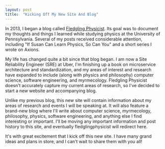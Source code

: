 ```yaml
---
layout: post
title:  "Kicking Off My New Site And Blog"
---
```


In 2013, I began a blog called [Fledgling Physicist]. Its goal was to document my thoughts and things I learned while studying physics at the University of Pennsylvania. Several of my posts received considerable attention, including "If Susan Can Learn Physics, So Can You" and a short series I wrote on Axions.

My life has changed quite a bit since that blog began. I am now a Site Reliability Engineer (SRE) at Uber, I'm finishing up a book on microservice architecture and standardization, and my areas of interest and research have expanded to include (along with physics and philosophy) computer science, software engineering, and myrmecology. Fledgling Physicist doesn't accurately capture my current areas of research, so I've decided to start a new website and accompanying blog.

Unlike my previous blog, this new site will contain information about my areas of research and events I will be speaking at. It will also feature a brand-new blog where I'll write about computer science, myrmecology, philosophy, physics, software engineering, and anything else I find interesting or important. I'll be moving any important information and post history to this site, and eventually fledglingphysicist will redirect here.

It's with great excitement that I kick off this new site. I have many grand ideas and plans in store, and I can't wait to share them with you all!

[Fledgling Physicist]: https://fledglingphysicist.com
